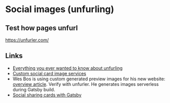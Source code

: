 # Social images (unfurling)

## Test how pages unfurl

https://unfurler.com/

## Links

- [Everything you ever wanted to know about unfurling](https://medium.com/slack-developer-blog/everything-you-ever-wanted-to-know-about-unfurling-but-were-afraid-to-ask-or-how-to-make-your-e64b4bb9254)
- [Custom social card image services](https://notebook.lachlanjc.me/2019-11-05_custom_social_card_services/)
- Wes Bos is using custom generated preview images for his new website:
  [overview article](https://wesbos.com/new-wesbos-website). Verify with
  unfurler. He generates images serverless during Gatsby build.
- [Social sharing cards with Gatsby](https://www.gatsbyjs.org/tutorial/seo-and-social-sharing-cards-tutorial/)
